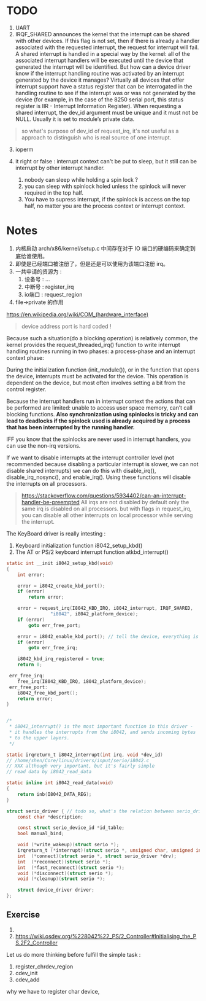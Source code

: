 # TODO
1. UART
2. IRQF_SHARED announces the kernel that the interrupt can be shared with other devices. If this flag is not set, then if there is already a handler associated with the requested interrupt, the request for interrupt will fail. A shared interrupt is handled in a special way by the kernel: all of the associated interrupt handlers will be executed until the device that generated the interrupt will be identified. But how can a device driver know if the interrupt handling routine was activated by an interrupt generated by the device it manages? Virtually all devices that offer interrupt support have a status register that can be interrogated in the handling routine to see if the interrupt was or was not generated by the device (for example, in the case of the 8250 serial port, this status register is IIR - Interrupt Information Register). When requesting a shared interrupt, the dev_id argument must be unique and it must not be NULL. Usually it is set to module’s private data.
> so what's purpose of dev_id of request_irq, it's not useful as a approach to distinguish who is real source of one interrupt.
3. ioperm

4. it right or false : interrupt context can't be put to sleep, but it still can be interrupt by other interrupt handler.
    1. nobody can sleep while holding a spin lock ?
    2. you can sleep with spinlock holed unless the spinlock will never required in the top half.
    3. You have to supress interrupt, if the spinlock is access on the top half, no matter you are the process context or interrupt context.

# Notes
1. 内核启动 arch/x86/kernel/setup.c 中间存在对于 IO 端口的硬编码来确定到底给谁使用。
2. 即使是已经端口被注册了，但是还是可以使用为该端口注册 irq。
4. 一共申请的资源为 :
    1. 设备号 : ...
    2. 中断号 : register_irq
    3. io端口 : request_region
5. file->private 的作用


https://en.wikipedia.org/wiki/COM_(hardware_interface)
> device address port is hard coded !

Because such a situation(do a blocking operation) is relatively common, the kernel provides the request_threaded_irq() function to write interrupt handling routines running in two phases: a process-phase and an interrupt context phase:

During the initialization function (init_module()), or in the function that opens the device, interrupts must be activated for the device. This operation is dependent on the device, but most often involves setting a bit from the control register.

Because the interrupt handlers run in interrupt context the actions that can be performed are limited: unable to access user space memory, can’t call blocking functions.
**Also synchronization using spinlocks is tricky and can lead to deadlocks if the spinlock used is already acquired by a process that has been interrupted by the running handler.**

IFF you know that the spinlocks are never used in interrupt handlers, you can use the non-irq versions.

If we want to disable interrupts at the interrupt controller level (not recommended because disabling a particular interrupt is slower, we can not disable shared interrupts) we can do this with disable_irq(), disable_irq_nosync(), and enable_irq(). Using these functions will disable the interrupts on all processors.

> https://stackoverflow.com/questions/5934402/can-an-interrupt-handler-be-preempted
> All irqs are not disabled by default only the same irq is disabled on all processors. but with flags in request_irq, you can disable all other interrupts on local processor while serving the interrupt.

The KeyBoard driver is really intesting :
1. Keyboard initialization function i8042_setup_kbd()
2. The AT or PS/2 keyboard interrupt function atkbd_interrupt()

```c
static int __init i8042_setup_kbd(void)
{
	int error;

	error = i8042_create_kbd_port();
	if (error)
		return error;

	error = request_irq(I8042_KBD_IRQ, i8042_interrupt, IRQF_SHARED,
			    "i8042", i8042_platform_device);
	if (error)
		goto err_free_port;

	error = i8042_enable_kbd_port(); // tell the device, everything is ok, start working now !
	if (error)
		goto err_free_irq;

	i8042_kbd_irq_registered = true;
	return 0;

 err_free_irq:
	free_irq(I8042_KBD_IRQ, i8042_platform_device);
 err_free_port:
	i8042_free_kbd_port();
	return error;
}


/*
 * i8042_interrupt() is the most important function in this driver -
 * it handles the interrupts from the i8042, and sends incoming bytes
 * to the upper layers.
 */

static irqreturn_t i8042_interrupt(int irq, void *dev_id)
// /home/shen/Core/linux/drivers/input/serio/i8042.c
// XXX although very important, but it's fairly simple
// read data by i8042_read_data

static inline int i8042_read_data(void)
{
	return inb(I8042_DATA_REG);
}
```

```c
struct serio_driver { // todo so, what's the relation between serio_driver and keyboard ?
	const char *description;

	const struct serio_device_id *id_table;
	bool manual_bind;

	void (*write_wakeup)(struct serio *);
	irqreturn_t (*interrupt)(struct serio *, unsigned char, unsigned int);
	int  (*connect)(struct serio *, struct serio_driver *drv);
	int  (*reconnect)(struct serio *);
	int  (*fast_reconnect)(struct serio *);
	void (*disconnect)(struct serio *);
	void (*cleanup)(struct serio *);

	struct device_driver driver;
};
```

## Exercise
1. [](https://en.wikipedia.org/wiki/Keyboard_controller_(computing))
2. https://wiki.osdev.org/%228042%22_PS/2_Controller#Initialising_the_PS.2F2_Controller


Let us do more thinking before fulfill the simple task :
1. register_chrdev_region
2. cdev_init
3. cdev_add

why we have to register char device,
